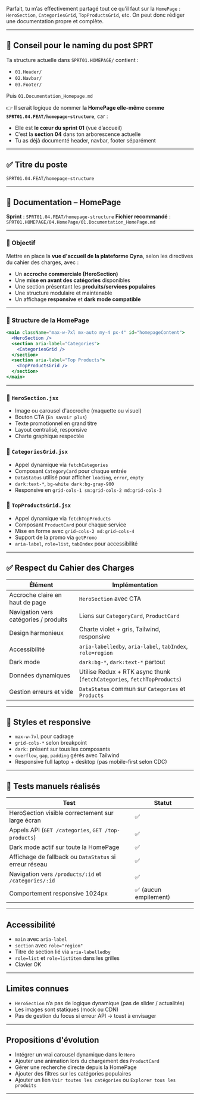 Parfait, tu m’as effectivement partagé tout ce qu’il faut sur la `HomePage` : `HeroSection`, `CategoriesGrid`, `TopProductsGrid`, etc. On peut donc rédiger une documentation propre et complète.

---

## 🧭 Conseil pour le **naming du post SPRT**

Ta structure actuelle dans `SPRT01.HOMEPAGE/` contient :

- `01.Header/`
- `02.Navbar/`
- `03.Footer/`

Puis `01.Documentation_Homepage.md`

👉 Il serait logique de nommer **la HomePage elle-même comme `SPRT01.04.FEAT/homepage-structure`**, car :

- Elle est **le cœur du sprint 01** (vue d’accueil)
- C’est la **section 04** dans ton arborescence actuelle
- Tu as déjà documenté header, navbar, footer séparément

---

## ✅ Titre du poste

```
SPRT01.04.FEAT/homepage-structure
```

---

## 📘 Documentation – HomePage

**Sprint** : `SPRT01.04.FEAT/homepage-structure`
**Fichier recommandé** : `SPRT01.HOMEPAGE/04.HomePage/01.Documentation_HomePage.md`

---

### 🎯 Objectif

Mettre en place la **vue d'accueil de la plateforme Cyna**, selon les directives du cahier des charges, avec :

- Un **accroche commerciale (HeroSection)**
- Une **mise en avant des catégories** disponibles
- Une section présentant les **produits/services populaires**
- Une structure modulaire et maintenable
- Un affichage **responsive** et **dark mode compatible**

---

### 🧱 Structure de la HomePage

```jsx
<main className="max-w-7xl mx-auto my-4 px-4" id="homepageContent">
  <HeroSection />
  <section aria-label="Categories">
    <CategoriesGrid />
  </section>
  <section aria-label="Top Products">
    <TopProductsGrid />
  </section>
</main>
```

---

### 🔹 `HeroSection.jsx`

- Image ou carousel d'accroche (maquette ou visuel)
- Bouton CTA (`En savoir plus`)
- Texte promotionnel en grand titre
- Layout centralisé, responsive
- Charte graphique respectée

### 🔹 `CategoriesGrid.jsx`

- Appel dynamique via `fetchCategories`
- Composant `CategoryCard` pour chaque entrée
- `DataStatus` utilisé pour afficher `loading`, `error`, `empty`
- `dark:text-*`, `bg-white dark:bg-gray-900`
- Responsive en `grid-cols-1 sm:grid-cols-2 md:grid-cols-3`

### 🔹 `TopProductsGrid.jsx`

- Appel dynamique via `fetchTopProducts`
- Composant `ProductCard` pour chaque service
- Mise en forme avec `grid-cols-2 md:grid-cols-4`
- Support de la promo via `getPromo`
- `aria-label`, `role=list`, `tabIndex` pour accessibilité

---

## ✅ Respect du Cahier des Charges

| Élément                               | Implémentation                                                          |
| ------------------------------------- | ----------------------------------------------------------------------- |
| Accroche claire en haut de page       | `HeroSection` avec CTA                                                  |
| Navigation vers catégories / produits | Liens sur `CategoryCard`, `ProductCard`                                 |
| Design harmonieux                     | Charte violet + gris, Tailwind, responsive                              |
| Accessibilité                         | `aria-labelledby`, `aria-label`, `tabIndex`, `role=region`              |
| Dark mode                             | `dark:bg-*`, `dark:text-*` partout                                      |
| Données dynamiques                    | Utilise Redux + RTK async thunk (`fetchCategories`, `fetchTopProducts`) |
| Gestion erreurs et vide               | `DataStatus` commun sur `Categories` et `Products`                      |

---

## 🎨 Styles et responsive

- `max-w-7xl` pour cadrage
- `grid-cols-*` selon breakpoint
- `dark:` présent sur tous les composants
- `overflow`, `gap`, `padding` gérés avec Tailwind
- Responsive full laptop + desktop (pas mobile-first selon CDC)

---

## 🧪 Tests manuels réalisés

| Test                                                   | Statut                |
| ------------------------------------------------------ | --------------------- |
| HeroSection visible correctement sur large écran       | ✅                    |
| Appels API (`GET /categories`, `GET /top-products`)    | ✅                    |
| Dark mode actif sur toute la HomePage                  | ✅                    |
| Affichage de fallback ou `DataStatus` si erreur réseau | ✅                    |
| Navigation vers `/products/:id` et `/categories/:id`   | ✅                    |
| Comportement responsive 1024px                         | ✅ (aucun empilement) |

---

## Accessibilité

- `main` avec `aria-label`
- `section` avec `role="region"`
- Titre de section lié via `aria-labelledby`
- `role=list` et `role=listitem` dans les grilles
- Clavier OK

---

## Limites connues

- `HeroSection` n’a pas de logique dynamique (pas de slider / actualités)
- Les images sont statiques (mock ou CDN)
- Pas de gestion du focus si erreur API → toast à envisager

---

## Propositions d'évolution

- Intégrer un vrai carousel dynamique dans le `Hero`
- Ajouter une animation lors du chargement des `ProductCard`
- Gérer une recherche directe depuis la HomePage
- Ajouter des filtres sur les catégories populaires
- Ajouter un lien `Voir toutes les catégories` ou `Explorer tous les produits`

---
